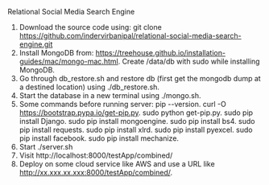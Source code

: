 Relational Social Media Search Engine

1) Download the source code using:
   git clone https://github.com/indervirbanipal/relational-social-media-search-engine.git
2) Install MongoDB from:
   https://treehouse.github.io/installation-guides/mac/mongo-mac.html.
   Create /data/db with sudo while installing MongoDB. 
3) Go through db_restore.sh and restore db (first get the mongodb dump at a destined location) using ./db_restore.sh. 
4) Start the database in a new terminal using ./mongo.sh.
5) Some commands before running server:
   pip --version.
   curl -O https://bootstrap.pypa.io/get-pip.py.
   sudo python get-pip.py.
   sudo pip install Django.
   sudo pip install mongoengine.
   sudo pip install bs4.
   sudo pip install requests.
   sudo pip install xlrd.
   sudo pip install pyexcel.
   sudo pip install facebook.
   sudo pip install mechanize.
6) Start ./server.sh
7) Visit http://localhost:8000/testApp/combined/
8) Deploy on some cloud service like AWS and use a URL like http://xx.xxx.xx.xxx:8000/testApp/combined/.
   


